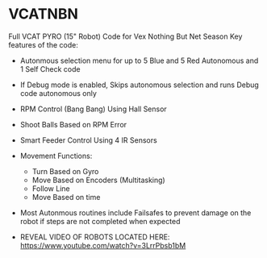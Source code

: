 # VCATNBN
Full VCAT PYRO (15" Robot) Code for Vex Nothing But Net Season
Key features of the code:
- Autonmous selection menu for up to 5 Blue and 5 Red Autonomous and 1 Self Check code
- If Debug mode is enabled, Skips autonomous selection and runs Debug code autonomous only
- RPM Control (Bang Bang) Using Hall Sensor
- Shoot Balls Based on RPM Error
- Smart Feeder Control Using 4 IR Sensors
- Movement Functions:
  - Turn Based on Gyro
  - Move Based on Encoders (Multitasking)
  - Follow Line
  - Move Based on time
- Most Autonmous routines include Failsafes to prevent damage on the robot if steps are not completed when expected  

- REVEAL VIDEO OF ROBOTS LOCATED HERE: https://www.youtube.com/watch?v=3LrrPbsb1bM
